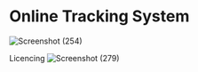 # Online Tracking System 

![Screenshot (254)](https://user-images.githubusercontent.com/98219369/203923246-10ac6b03-d71d-45c8-b2b0-7e2342a87eaa.png)

 Licencing
![Screenshot (279)](https://user-images.githubusercontent.com/98219369/203923625-4d3a2fb8-edcf-496b-9281-3c5af23393b0.png)
